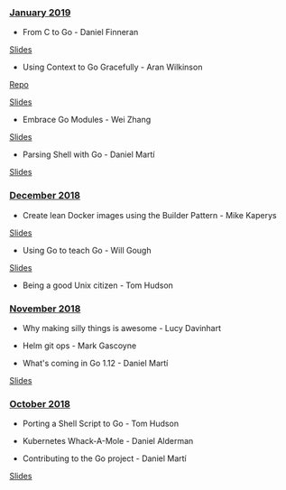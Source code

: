 ### [January 2019](#01.2019)

* From C to Go - Daniel Finneran  

[Slides](https://www.dropbox.com/s/ongds3akb2mislt/GoSheffield.pptx?dl=0)

* Using Context to Go Gracefully - Aran Wilkinson  

[Repo](https://github.com/aranw/graceful-context-example)  

[Slides](https://goo.gl/JHQEyw)

* Embrace Go Modules - Wei Zhang  

[Slides](https://docs.google.com/presentation/d/19wRr1rBPEGbxEF8vsAb5Fj67EaG2e6Jx0N2Uzpi_5Qw/edit?usp=sharing)

* Parsing Shell with Go - Daniel Martí  

[Slides](https://docs.google.com/presentation/d/1_vJf3LeVCzRrBMT7IMJD9SHVuoNC_IGIwV_aIMgFM9U/edit#slide=id.p)

### [December 2018](#12.2018)

* Create lean Docker images using the Builder Pattern - Mike Kaperys  

[Slides](https://speakerdeck.com/kaperys/create-lean-docker-images-using-the-builder-pattern)

* Using Go to teach Go - Will Gough  

[Slides](https://speakerdeck.com/williamhgough/using-go-to-teach-go/)

* Being a good Unix citizen - Tom Hudson  


### [November 2018](#11.2018)

* Why making silly things is awesome - Lucy Davinhart  


* Helm git ops - Mark Gascoyne  


* What's coming in Go 1.12 - Daniel Martí  

[Slides](https://blog.myitcv.io/gopherjs_examples_sites/present/?url=https://raw.githubusercontent.com/mvdan/talks/master/2018/go1.12-pre.slide&hideAddressBar=true)

### [October 2018](#10.2018)

* Porting a Shell Script to Go - Tom Hudson  


* Kubernetes Whack-A-Mole - Daniel Alderman  


* Contributing to the Go project - Daniel Martí  

[Slides](https://docs.google.com/presentation/d/1PouU8NoyLYwdh2Cw4RlOesJJhu7peCMi2NkXpLX4F5s/edit?usp=sharing)
